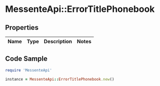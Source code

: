 # MessenteApi::ErrorTitlePhonebook

## Properties

Name | Type | Description | Notes
------------ | ------------- | ------------- | -------------

## Code Sample

```ruby
require 'MessenteApi'

instance = MessenteApi::ErrorTitlePhonebook.new()
```


